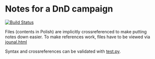# Notes for a DnD campaign 

[![Build Status](https://travis-ci.com/nipsufn/dnd-ki.svg?branch=master)](https://travis-ci.com/nipsufn/dnd-ki)

Files (contents in Polish) are implicitly crossreferenced to make putting notes down easier.
To make references work, files have to be viewed via [jounal.html](https://github.com/nipsufn/nipsufn.github.io/blob/master/journal.html)

Syntax and crossreferences can be validated with [test.py](https://github.com/nipsufn/dnd-ki/blob/master/test.py).

